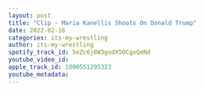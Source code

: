 ```yaml
---
layout: post
title: "Clip - Maria Kanellis Shoots On Donald Trump"
date: 2022-02-16
categories: its-my-wrestling
author: its-my-wrestling
spotify_track_id: 5eZc6j8W3godX50CgxQeNd
youtube_video_id: 
apple_track_id: 1000551295323
youtube_metadata: 
---
```

